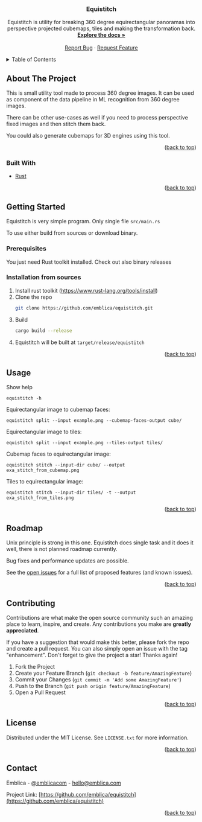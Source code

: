 <div id="top"></div>


<h3 align="center">Equistitch</h3>

  <p align="center">
    Equistitch is utility for breaking 360 degree equirectangular panoramas into perspective projected cubemaps, tiles and making the transformation back.
    <br />
    <a href="https://github.com/emblica/equistitch"><strong>Explore the docs »</strong></a>
    <br />
    <br />
    <a href="https://github.com/emblica/equistitch/issues">Report Bug</a>
    ·
    <a href="https://github.com/emblica/equistitch/issues">Request Feature</a>
  </p>
</div>



<!-- TABLE OF CONTENTS -->
<details>
  <summary>Table of Contents</summary>
  <ol>
    <li>
      <a href="#about-the-project">About The Project</a>
      <ul>
        <li><a href="#built-with">Built With</a></li>
      </ul>
    </li>
    <li>
      <a href="#getting-started">Getting Started</a>
      <ul>
        <li><a href="#prerequisites">Prerequisites</a></li>
        <li><a href="#installation">Installation</a></li>
      </ul>
    </li>
    <li><a href="#usage">Usage</a></li>
    <li><a href="#roadmap">Roadmap</a></li>
    <li><a href="#contributing">Contributing</a></li>
    <li><a href="#license">License</a></li>
    <li><a href="#contact">Contact</a></li>
  </ol>
</details>



<!-- ABOUT THE PROJECT -->
## About The Project

This is small utility tool made to process 360 degree images. It can be used as component of the data pipeline in ML recognition from 360 degree images.

There can be other use-cases as well if you need to process perspective fixed images and then stitch them back.

You could also generate cubemaps for 3D engines using this tool.

<p align="right">(<a href="#top">back to top</a>)</p>



### Built With

* [Rust](https://www.rust-lang.org/)

<p align="right">(<a href="#top">back to top</a>)</p>



<!-- GETTING STARTED -->
## Getting Started

Equistitch is very simple program. Only single file `src/main.rs`

To use either build from sources or download binary.

### Prerequisites

You just need Rust toolkit installed.
Check out also binary releases

### Installation from sources

1. Install rust toolkit (https://www.rust-lang.org/tools/install)
2. Clone the repo
   ```sh
   git clone https://github.com/emblica/equistitch.git
   ```
3. Build
   ```sh
   cargo build --release
   ```
4. Equistitch will be built at `target/release/equistitch`

<p align="right">(<a href="#top">back to top</a>)</p>



<!-- USAGE EXAMPLES -->
## Usage

Show help
```
equistitch -h
```

Equirectangular image to cubemap faces:
```
equistitch split --input example.png --cubemap-faces-output cube/
```

Equirectangular image to tiles:
```
equistitch split --input example.png --tiles-output tiles/
```

Cubemap faces to equirectangular image:
```
equistitch stitch --input-dir cube/ --output exa_stitch_from_cubemap.png
```

Tiles to equirectangular image:
```
equistitch stitch --input-dir tiles/ -t --output exa_stitch_from_tiles.png
```


<p align="right">(<a href="#top">back to top</a>)</p>



<!-- ROADMAP -->
## Roadmap

Unix principle is strong in this one. Equistitch does single task and it does it well, there is not planned roadmap currently.

Bug fixes and performance updates are possible.

See the [open issues](https://github.com/emblica/equistitch/issues) for a full list of proposed features (and known issues).

<p align="right">(<a href="#top">back to top</a>)</p>



<!-- CONTRIBUTING -->
## Contributing

Contributions are what make the open source community such an amazing place to learn, inspire, and create. Any contributions you make are **greatly appreciated**.

If you have a suggestion that would make this better, please fork the repo and create a pull request. You can also simply open an issue with the tag "enhancement".
Don't forget to give the project a star! Thanks again!

1. Fork the Project
2. Create your Feature Branch (`git checkout -b feature/AmazingFeature`)
3. Commit your Changes (`git commit -m 'Add some AmazingFeature'`)
4. Push to the Branch (`git push origin feature/AmazingFeature`)
5. Open a Pull Request

<p align="right">(<a href="#top">back to top</a>)</p>



<!-- LICENSE -->
## License

Distributed under the MIT License. See `LICENSE.txt` for more information.

<p align="right">(<a href="#top">back to top</a>)</p>



<!-- CONTACT -->
## Contact

Emblica - [@emblicacom](https://twitter.com/emblicacom) - hello@emblica.com

Project Link: [https://github.com/emblica/equistitch](https://github.com/emblica/equistitch)

<p align="right">(<a href="#top">back to top</a>)</p>



<!-- MARKDOWN LINKS & IMAGES -->
<!-- https://www.markdownguide.org/basic-syntax/#reference-style-links -->
[contributors-shield]: https://img.shields.io/github/contributors/emblica/equistitch.svg?style=for-the-badge
[contributors-url]: https://github.com/emblica/equistitch/graphs/contributors
[forks-shield]: https://img.shields.io/github/forks/emblica/equistitch.svg?style=for-the-badge
[forks-url]: https://github.com/emblica/equistitch/network/members
[stars-shield]: https://img.shields.io/github/stars/emblica/equistitch.svg?style=for-the-badge
[stars-url]: https://github.com/emblica/equistitch/stargazers
[issues-shield]: https://img.shields.io/github/issues/emblica/equistitch.svg?style=for-the-badge
[issues-url]: https://github.com/emblica/equistitch/issues
[license-shield]: https://img.shields.io/github/license/emblica/equistitch.svg?style=for-the-badge
[license-url]: https://github.com/emblica/equistitch/blob/master/LICENSE.txt
[linkedin-shield]: https://img.shields.io/badge/-LinkedIn-black.svg?style=for-the-badge&logo=linkedin&colorB=555
[linkedin-url]: https://linkedin.com/company/emblica